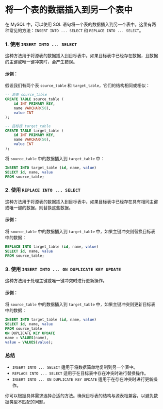 # 将一个表的数据插入到另一个表中


在 MySQL 中，可以使用 SQL 语句将一个表的数据插入到另一个表中。这里有两种常见的方法：`INSERT INTO ... SELECT` 和 `REPLACE INTO ... SELECT`。

### 1. 使用 `INSERT INTO ... SELECT`
这种方法用于将源表的数据插入到目标表中，如果目标表中已经存在数据，且数据的主键或唯一键冲突时，会产生错误。

#### 示例：
假设我们有两个表 `source_table` 和 `target_table`，它们的结构相同或相似：

```sql
-- 源表 source_table
CREATE TABLE source_table (
    id INT PRIMARY KEY,
    name VARCHAR(50),
    value INT
);

-- 目标表 target_table
CREATE TABLE target_table (
    id INT PRIMARY KEY,
    name VARCHAR(50),
    value INT
);
```

将 `source_table` 中的数据插入到 `target_table` 中：

```sql
INSERT INTO target_table (id, name, value)
SELECT id, name, value
FROM source_table;
```

### 2. 使用 `REPLACE INTO ... SELECT`
这种方法用于将源表的数据插入到目标表中，如果目标表中已经存在具有相同主键或唯一键的数据，则替换这些数据。

#### 示例：
将 `source_table` 中的数据插入到 `target_table` 中，如果主键冲突则替换目标表中的数据：

```sql
REPLACE INTO target_table (id, name, value)
SELECT id, name, value
FROM source_table;
```

### 3. 使用 `INSERT INTO ... ON DUPLICATE KEY UPDATE`
这种方法用于处理主键或唯一键冲突时进行更新操作。

#### 示例：
将 `source_table` 中的数据插入到 `target_table` 中，如果主键冲突则更新目标表中的数据：

```sql
INSERT INTO target_table (id, name, value)
SELECT id, name, value
FROM source_table
ON DUPLICATE KEY UPDATE
name = VALUES(name),
value = VALUES(value);
```

### 总结
- `INSERT INTO ... SELECT` 适用于将数据简单地复制到另一个表中。
- `REPLACE INTO ... SELECT` 适用于在目标表中存在冲突时进行替换操作。
- `INSERT INTO ... ON DUPLICATE KEY UPDATE` 适用于在存在冲突时进行更新操作。

你可以根据具体需求选择合适的方法。确保目标表的结构与源表相兼容，以避免数据类型不匹配的问题。
